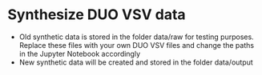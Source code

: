 # Synthesize DUO VSV data  
- Old synthetic data is stored in the folder data/raw for testing purposes. Replace these files with your own DUO VSV files and change the paths in the Jupyter Notebook accordingly
- New synthetic data will be created and stored in the folder data/output 

